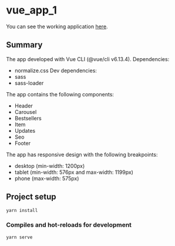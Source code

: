 # vue_app_1

You can see the working application [here](https://romankamlykov.github.io/vue_app_1/).

## Summary
The app developed with Vue CLI (@vue/cli v6.13.4).
Dependencies:
- normalize.css
Dev dependencies:
- sass
- sass-loader

The app contains the following components:
- Header
- Carousel
- Bestsellers
- Item
- Updates
- Seo
- Footer

The app has responsive design with the following breakpoints:
- desktop (min-width: 1200px)
- tablet (min-width: 576px and max-width: 1199px)
- phone (max-width: 575px)

## Project setup
```
yarn install
```

### Compiles and hot-reloads for development
```
yarn serve
```
